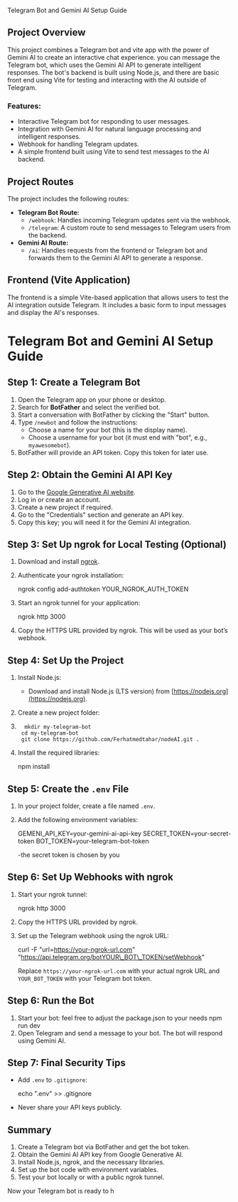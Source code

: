 Telegram Bot and Gemini AI Setup Guide

## Project Overview

This project combines a Telegram bot and vite app with the power of Gemini AI to create an interactive chat experience. you can message the Telegram bot, which uses the Gemini AI API to generate intelligent responses. The bot's backend is built using Node.js, and there are basic front end using Vite for testing and interacting with the AI outside of Telegram.

### Features:

- Interactive Telegram bot for responding to user messages.
- Integration with Gemini AI for natural language processing and intelligent responses.
- Webhook for handling Telegram updates.
- A simple frontend built using Vite to send test messages to the AI backend.

## Project Routes

The project includes the following routes:

- **Telegram Bot Route:**
  - `/webhook`: Handles incoming Telegram updates sent via the webhook.
  - `/telegram`: A custom route to send messages to Telegram users from the backend.
- **Gemini AI Route:**
  - `/ai`: Handles requests from the frontend or Telegram bot and forwards them to the Gemini AI API to generate a response.

## Frontend (Vite Application)

The frontend is a simple Vite-based application that allows users to test the AI integration outside Telegram. It includes a basic form to input messages and display the AI's responses.

# Telegram Bot and Gemini AI Setup Guide

## Step 1: Create a Telegram Bot

1.  Open the Telegram app on your phone or desktop.
2.  Search for **BotFather** and select the verified bot.
3.  Start a conversation with BotFather by clicking the "Start" button.
4.  Type `/newbot` and follow the instructions:
    - Choose a name for your bot (this is the display name).
    - Choose a username for your bot (it must end with "bot", e.g., `myawesomebot`).
5.  BotFather will provide an API token. Copy this token for later use.

## Step 2: Obtain the Gemini AI API Key

1.  Go to the [Google Generative AI website](https://aistudio.google.com/app/apikey).
2.  Log in or create an account.
3.  Create a new project if required.
4.  Go to the "Credentials" section and generate an API key.
5.  Copy this key; you will need it for the Gemini AI integration.

## Step 3: Set Up ngrok for Local Testing (Optional)

1.  Download and install [ngrok](https://ngrok.com/download).
2.  Authenticate your ngrok installation:

    ngrok config add-authtoken YOUR_NGROK_AUTH_TOKEN

3.  Start an ngrok tunnel for your application:

    ngrok http 3000

4.  Copy the HTTPS URL provided by ngrok. This will be used as your bot’s webhook.

## Step 4: Set Up the Project

1.  Install Node.js:
    - Download and install Node.js (LTS version) from [https://nodejs.org](https://nodejs.org).
2.  Create a new project folder:
3.       mkdir my-telegram-bot
        cd my-telegram-bot
        git clone https://github.com/Ferhatmedtahar/nodeAI.git .
4.  Install the required libraries:

    npm install

## Step 5: Create the `.env` File

1.  In your project folder, create a file named `.env`.
2.  Add the following environment variables:

    GEMENI_API_KEY=your-gemini-ai-api-key
    SECRET_TOKEN=your-secret-token
    BOT_TOKEN=your-telegram-bot-token

    -the secret token is chosen by you

## Step 6: Set Up Webhooks with ngrok

1.  Start your ngrok tunnel:

    ngrok http 3000

2.  Copy the HTTPS URL provided by ngrok.
3.  Set up the Telegram webhook using the ngrok URL:

    curl -F "url=https://your-ngrok-url.com" "https://api.telegram.org/botYOUR\_BOT\_TOKEN/setWebhook"

    Replace `https://your-ngrok-url.com` with your actual ngrok URL and `YOUR_BOT_TOKEN` with your Telegram bot token.

## Step 6: Run the Bot

1.  Start your bot: feel free to adjust the package.json to your needs
    npm run dev
2.  Open Telegram and send a message to your bot. The bot will respond using Gemini AI.

## Step 7: Final Security Tips

- Add `.env` to `.gitignore`:

  echo ".env" >> .gitignore

- Never share your API keys publicly.

## Summary

1.  Create a Telegram bot via BotFather and get the bot token.
2.  Obtain the Gemini AI API key from Google Generative AI.
3.  Install Node.js, ngrok, and the necessary libraries.
4.  Set up the bot code with environment variables.
5.  Test your bot locally or with a public ngrok tunnel.

Now your Telegram bot is ready to h

